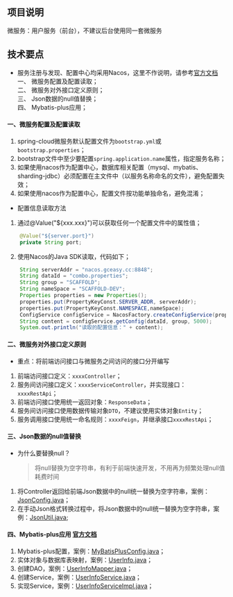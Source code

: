 ## 项目说明
微服务：用户服务（前台），不建议后台使用同一套微服务

## 技术要点
* 服务注册与发现、配置中心均采用Nacos，这里不作说明，请参考[官方文档](https://nacos.io/zh-cn/docs/what-is-nacos.html)  
一、 微服务配置及配置读取；  
二、 微服务对外接口定义原则；  
三、 Json数据的null值替换；  
四、 Mybatis-plus应用；  


#### 一、微服务配置及配置读取
1. spring-cloud微服务默认配置文件为`bootstrap.yml`或`bootstrap.properties`；
2. bootstrap文件中至少要配置`spring.application.name`属性，指定服务名称；
3. 如果使用nacos作为配置中心，数据库相关配置（mysql、mybatis、sharding-jdbc）必须配置在主文件中（以服务名称命名的文件），避免配置失效；
4. 如果使用nacos作为配置中心，配置文件按功能单独命名，避免混淆；
* 配置信息读取方法
1. 通过@Value("${xxx.xxx}")可以获取任何一个配置文件中的属性值；
```java
    @Value("${server.port}")
    private String port;
```
2. 使用Nacos的Java SDK读取，代码如下；
```java
    String serverAddr = "nacos.gceasy.cc:8848";
    String dataId = "combo.properties";
    String group = "SCAFFOLD";
    String nameSpace = "SCAFFOLD-DEV";
    Properties properties = new Properties();
    properties.put(PropertyKeyConst.SERVER_ADDR, serverAddr);
    properties.put(PropertyKeyConst.NAMESPACE,nameSpace);
    ConfigService configService = NacosFactory.createConfigService(properties);
    String content = configService.getConfig(dataId, group, 5000);
    System.out.println("读取的配置信息：" + content);
```

#### 二、微服务对外接口定义原则
* 重点：将前端访问接口与微服务之间访问的接口分开编写
1. 前端访问接口定义：`xxxxController`；
2. 服务间访问接口定义：`xxxxServiceController`，并实现接口：`xxxxRestApi`；
3. 前端访问接口使用统一返回对象：`ResponseData`；
4. 服务间访问接口使用数据传输对象`DTO`，不建议使用实体对象`Entity`；
5. 服务调用接口使用统一命名规则：`xxxxFeign`，并继承接口`xxxxRestApi`；

#### 三、Json数据的null值替换
* 为什么要替换null？
  > 将null替换为空字符串，有利于前端快速开发，不用再为频繁处理null值耗费时间
1. 将Controller返回给前端Json数据中的null统一替换为空字符串，案例：[JsonConfig.java](src/main/java/com/ylwq/scaffold/service/user/config/JsonConfig.java)；
2. 在手动Json格式转换过程中，将Json数据中的null统一替换为空字符串，案例：[JsonUtil.java](../scaffold-common/src/main/java/com/ylwq/scaffold/common/util/JsonUtil.java);

#### 四、Mybatis-plus应用 [官方文档](https://mybatis.plus/guide/)
1. Mybatis-plus配置，案例：[MyBatisPlusConfig.java](src/main/java/com/ylwq/scaffold/service/user/config/MyBatisPlusConfig.java)；
2. 实体对象与数据库表映射，案例：[UserInfo.java](src/main/java/com/ylwq/scaffold/service/user/entity/UserInfo.java)；
3. 创建DAO，案例：[UserInfoMapper.java](src/main/java/com/ylwq/scaffold/service/user/dao/UserInfoMapper.java)；
4. 创建Service，案例：[UserInfoService.java](src/main/java/com/ylwq/scaffold/service/user/service/UserInfoService.java)；
5. 实现Service，案例：[UserInfoServiceImpl.java](src/main/java/com/ylwq/scaffold/service/user/service/impl/UserInfoServiceImpl.java)；

